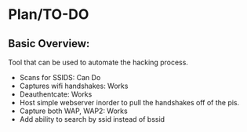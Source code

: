 # Plan/TO-DO

## Basic Overview:

Tool that can be used to automate the hacking process.
* Scans for SSIDS: Can Do
* Captures wifi handshakes: Works
* Deauthentcate: Works
* Host simple webserver inorder to pull the handshakes off of the pis.
* Capture both WAP, WAP2: Works
* Add ability to search by ssid instead of bssid